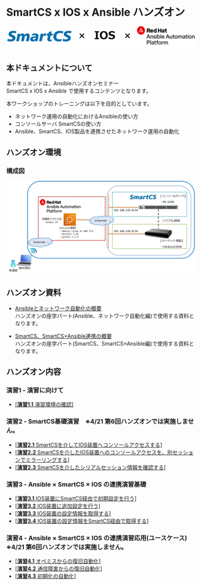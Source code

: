 # SmartCS x IOS x Ansible ハンズオン  

![handson_logo.png](./contents/image/handson_logo.png)


## 本ドキュメントについて

本ドキュメントは、Ansibleハンズオンセミナー  
SmartCS x IOS x Ansible で使用するコンテンツとなります。  

本ワークショップのトレーニングは以下を目的としています。  
- ネットワーク運用の自動化におけるAnsibleの使い方
- コンソールサーバ SmartCSの使い方
- Ansible、SmartCS、IOS製品を連携させたネットワーク運用の自動化


## ハンズオン環境

### 構成図
![practice_environment.png](./contents/image/practice_environment.png)

## ハンズオン資料

- [Ansibleとネットワーク自動化の概要](./contents/pdf/smartcs_webinar_ansible_intro.pdf)  
ハンズオンの座学パート(Ansible、ネットワーク自動化編)で使用する資料となります。

- [SmartCS、SmartCS×Ansible連携の概要](./contents/pdf/Ansible_handson_smartcs-ios.pdf)  
ハンズオンの座学パート(SmartCS、SmartCS×Ansible編)で使用する資料となります。

## ハンズオン内容

### 演習1 - 演習に向けて

 - [[**演習1.1** 演習環境の確認]](1.1-preparing_for_the_exercise.md)

### 演習2 - SmartCS基礎演習　※4/21 第6回ハンズオンでは実施しません。

 - [[**演習2.1** SmartCSを介してIOS装置へコンソールアクセスする]](2.1-serial_connection_to_ios_via_smartcs.md)
 - [[**演習2.2** SmartCSを介したIOS装置へのコンソールアクセスを、別セッションでミラーリングする]](2.2-mirroring_operation_of_smartcs.md)
 - [[**演習2.3** SmartCSを介したシリアルセッション情報を確認する]](2.3-checking_serial_session_information_of_smartcs.md)

### 演習3 - Ansible × SmartCS × IOS の連携演習基礎

 - [[**演習3.1** IOS装置にSmartCS経由で初期設定を行う]](3.1-initial_setup_the_ios_device_via_smartcs.md)
 - [[**演習3.2** IOS装置に追加設定を行う]](3.2-additional_setup_the_ios_device.md)
 - [[**演習3.3** IOS装置の設定情報を取得する]](3.3-get_ios_device_information.md)
 - [[**演習3.4** IOS装置の設定情報をSmartCS経由で取得する]](3.4-setting_of_ios_device_via_smartcs.md)

### 演習4 - Ansible × SmartCS × IOS の連携演習応用(ユースケース)　※4/21 第6回ハンズオンでは実施しません。

 - [[**演習4.1** オペミスからの復旧自動化]](4.1-automation_of_operation_error_recovery.md)
 - [[**演習4.2** 通信障害からの復旧自動化]](4.2-automation_of_recovery_from_network_communication_failures.md)
 - [[**演習4.3** 初期化の自動化]](4.3-automation_of_initialization.md)
  
